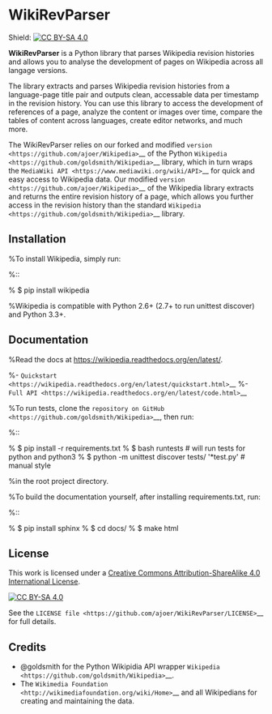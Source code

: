 WikiRevParser
=========

Shield: [![CC BY-SA 4.0][cc-by-sa-shield]][cc-by-sa]


**WikiRevParser** is a Python library that parses Wikipedia revision histories and allows you to analyse the development of pages on Wikipedia across all langage versions.

The library extracts and parses Wikipedia revision histories from a language-page title pair and outputs clean, accessable data per timestamp in the revision history. 
You can use this library to access the development of references of a page, analyze the content or images over time, compare the tables of content across languages, create editor networks, and much more.

The WikiRevParser relies on our forked and modified `version <https://github.com/ajoer/Wikipedia>`__ of the Python `Wikipedia <https://github.com/goldsmith/Wikipedia>`__ library, which in turn wraps the `MediaWiki API <https://www.mediawiki.org/wiki/API>`__ for quick and easy access to Wikipedia data.
Our modified `version <https://github.com/ajoer/Wikipedia>`__ of the Wikipedia library extracts and returns the entire revision history of a page, which allows you further access in the revision history than the standard `Wikipedia <https://github.com/goldsmith/Wikipedia>`__ library.

Installation
------------

%To install Wikipedia, simply run:

%::

%  $ pip install wikipedia

%Wikipedia is compatible with Python 2.6+ (2.7+ to run unittest discover) and Python 3.3+.

Documentation
-------------

%Read the docs at https://wikipedia.readthedocs.org/en/latest/.

%-  `Quickstart <https://wikipedia.readthedocs.org/en/latest/quickstart.html>`__
%-  `Full API <https://wikipedia.readthedocs.org/en/latest/code.html>`__

%To run tests, clone the `repository on GitHub <https://github.com/goldsmith/Wikipedia>`__, then run:

%::

 % $ pip install -r requirements.txt
 % $ bash runtests  # will run tests for python and python3
 % $ python -m unittest discover tests/ '*test.py'  # manual style

%in the root project directory.

%To build the documentation yourself, after installing requirements.txt, run:

%::

%  $ pip install sphinx
 % $ cd docs/
 % $ make html

License
-------

This work is licensed under a [Creative Commons Attribution-ShareAlike 4.0
International License][cc-by-sa].

[![CC BY-SA 4.0][cc-by-sa-image]][cc-by-sa]

[cc-by-sa]: http://creativecommons.org/licenses/by-sa/4.0/
[cc-by-sa-image]: https://licensebuttons.net/l/by-sa/4.0/88x31.png
[cc-by-sa-shield]: https://img.shields.io/badge/License-CC%20BY--SA%204.0-lightgrey.svg

See the `LICENSE file <https://github.com/ajoer/WikiRevParser/LICENSE>`__ for
full details.

Credits
-------

-  @goldsmith for the Python Wikipidia API wrapper `Wikipedia <https://github.com/goldsmith/Wikipedia>`__.
-  The `Wikimedia Foundation <http://wikimediafoundation.org/wiki/Home>`__ and all Wikipedians for creating and maintaining the data.


